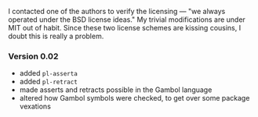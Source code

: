 I contacted one of the authors to verify the licensing — "we always operated under the BSD license ideas."  My trivial modifications are under MIT out of habit.  Since these two license schemes are kissing cousins, I doubt this is really a problem.

### Version 0.02 ###
  * added `pl-asserta`
  * added `pl-retract`
  * made asserts and retracts possible in the Gambol language
  * altered how Gambol symbols were checked, to get over some package vexations